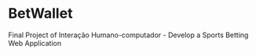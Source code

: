 # BetWallet
Final Project of Interação Humano-computador - Develop a Sports Betting Web Application
